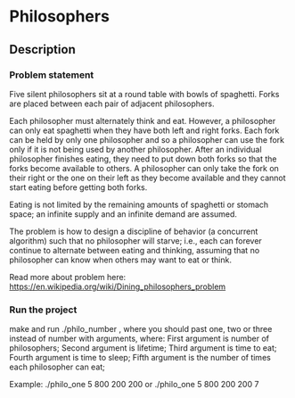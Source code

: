 # Philosophers

## Description

### Problem statement
Five silent philosophers sit at a round table with bowls of spaghetti. Forks are placed between each pair of adjacent philosophers.

Each philosopher must alternately think and eat. However, a philosopher can only eat spaghetti when they have both left and right forks. Each fork can be held by only one philosopher and so a philosopher can use the fork only if it is not being used by another philosopher. After an individual philosopher finishes eating, they need to put down both forks so that the forks become available to others. A philosopher can only take the fork on their right or the one on their left as they become available and they cannot start eating before getting both forks.

Eating is not limited by the remaining amounts of spaghetti or stomach space; an infinite supply and an infinite demand are assumed.

The problem is how to design a discipline of behavior (a concurrent algorithm) such that no philosopher will starve; i.e., each can forever continue to alternate between eating and thinking, assuming that no philosopher can know when others may want to eat or think.

Read more about problem here: https://en.wikipedia.org/wiki/Dining_philosophers_problem

### Run the project
make and run ./philo_number , where you should past one, two or three instead of number with arguments, where:
First argument is number of philosophers;
Second argument is lifetime;
Third argument is time to eat;
Fourth argument is time to sleep;
Fifth argument is the number of times each philosopher can eat;

Example:
./philo_one 5 800 200 200 or ./philo_one 5 800 200 200 7

